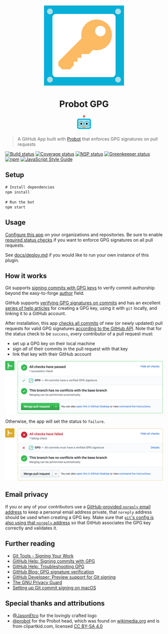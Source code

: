 <p align="center">
  <img alt="Probot GPG logo" src="docs/logo-key.png" height="256" width="256" />
</p>

<h1 align="center">Probot GPG</h1>

<p align="center">
  <img alt="Probot Head logo" src="docs/probot-head.png" height="50" width="50" />
</p>

> A GitHub App built with [Probot](https://github.com/probot/probot) that enforces GPG signatures on pull requests

[![Build status](https://travis-ci.org/jarrodldavis/probot-gpg.svg?branch=develop)](https://travis-ci.org/jarrodldavis/probot-gpg "Build status")
[![Coverage status](https://coveralls.io/repos/github/jarrodldavis/probot-gpg/badge.svg)](https://coveralls.io/github/jarrodldavis/probot-gpg "Coverage status")
[![NSP status](https://nodesecurity.io/orgs/jarrodldavis/projects/d841ad74-0b11-47f3-9216-bc6e48414bac/badge)](https://nodesecurity.io/orgs/jarrodldavis/projects/d841ad74-0b11-47f3-9216-bc6e48414bac "NSP status")
[![Greenkeeper status](https://badges.greenkeeper.io/jarrodldavis/probot-gpg.svg)](https://greenkeeper.io/ "Greenkeeper status")
[![npm](https://img.shields.io/npm/v/@jarrodldavis/probot-gpg.svg)](https://www.npmjs.com/package/@jarrodldavis/probot-gpg "npm")
[![JavaScript Style Guide](https://img.shields.io/badge/code_style-standard-brightgreen.svg)](https://standardjs.com)

## Setup

```
# Install dependencies
npm install

# Run the bot
npm start
```

## Usage

[Configure this app](https://github.com/apps/gpg) on your organizations and repositories. Be sure to enable [required status checks](https://help.github.com/articles/about-required-status-checks/) if you want to enforce GPG signatures on all pull requests.

See [docs/deploy.md](docs/deploy.md) if you would like to run your own instance of this plugin.

## How it works

Git supports [signing commits with GPG keys](https://git-scm.com/book/en/v2/Git-Tools-Signing-Your-Work) to verify commit authorship beyond the easy-to-forge [author](https://git-scm.com/docs/git-commit#git-commit---authorltauthorgt) field.

GitHub supports [verifying GPG signatures on commits](https://github.com/blog/2144-gpg-signature-verification) and has an excellent [series of help articles](https://help.github.com/articles/signing-commits-with-gpg/) for creating a GPG key, using it with `git` locally, and linking it to a GitHub account.

After installation, this app [checks all commits](https://developer.github.com/v3/repos/commits/#compare-two-commits) of new (or newly updated) pull requests for valid GPG signatures [according to the GitHub API](https://developer.github.com/changes/2016-04-04-git-signing-api-preview/). Note that for the status check to be `success`, _every_ contributor of a pull request must:
- set up a GPG key on their local machine
- sign _all_ of their commits in the pull request with that key
- link that key with their GitHub account

![GPG status check success screenshot](docs/screenshot-success.png "GPG status check success screenshot")

Otherwise, the app will set the status to `failure`.

![GPG status check failed screenshot](docs/screenshot-failure.png "GPG status check failed screenshot")

## Email privacy

If you or any of your contributors use a [GitHub-provided `noreply` email address](https://help.github.com/articles/about-commit-email-addresses/) to keep a personal email address private, that `noreply` address should be used when creating a GPG key. Make sure that [`git`'s config is also using that `noreply` address](https://help.github.com/articles/setting-your-commit-email-address-in-git/) so that GitHub associates the GPG key correctly and validates it.

## Further reading

- [Git Tools - Signing Your Work](https://git-scm.com/book/en/v2/Git-Tools-Signing-Your-Work)
- [GitHub Help: Signing commits with GPG](https://help.github.com/articles/signing-commits-with-gpg/)
- [GitHub Help: Troubleshooting GPG](https://help.github.com/articles/troubleshooting-gpg/)
- [GitHub Blog: GPG signature verification](https://github.com/blog/2144-gpg-signature-verification)
- [GitHub Developer: Preview support for Git signing](https://developer.github.com/changes/2016-04-04-git-signing-api-preview/)
- [The GNU Privacy Guard](https://gnupg.org)
- [Setting up Git commit signing on macOS](https://gist.github.com/bmhatfield/cc21ec0a3a2df963bffa3c1f884b676b)

## Special thanks and attributions

- [@JasonEtco](https://github.com/jasonetco) for the lovingly crafted logo
- [@probot](https://github.com/probot) for the Probot head, which was found on [wikimedia.org](https://commons.wikimedia.org/wiki/File:Robot-clip-art-book-covers-feJCV3-clipart.png) and is from clipartkid.com, licensed [CC BY-SA 4.0](https://creativecommons.org/licenses/by-sa/4.0/deed.en)
